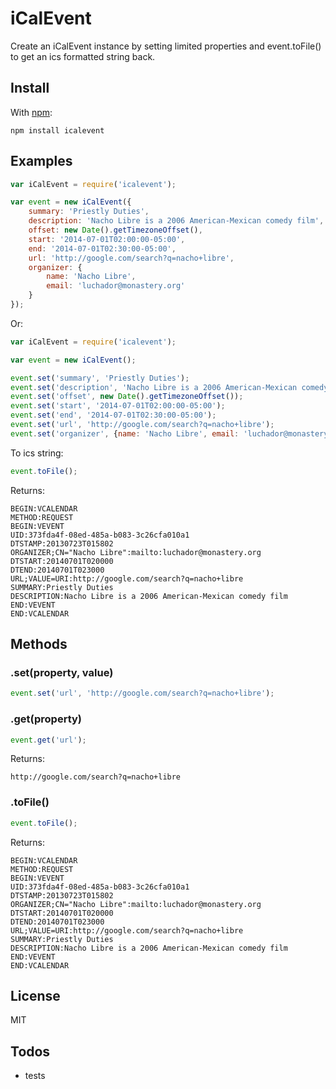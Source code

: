 # iCalEvent

Create an iCalEvent instance by setting limited properties and event.toFile() to get an ics formatted string back.

## Install

With [npm](http://npmjs.org):

	npm install icalevent


## Examples

``` js
var iCalEvent = require('icalevent');

var event = new iCalEvent({
	summary: 'Priestly Duties',
	description: 'Nacho Libre is a 2006 American-Mexican comedy film',
	offset: new Date().getTimezoneOffset(),
	start: '2014-07-01T02:00:00-05:00',
	end: '2014-07-01T02:30:00-05:00',
	url: 'http://google.com/search?q=nacho+libre',
	organizer: {
		name: 'Nacho Libre',
		email: 'luchador@monastery.org'
	}
});
```

Or:

``` js
var iCalEvent = require('icalevent');

var event = new iCalEvent();

event.set('summary', 'Priestly Duties');
event.set('description', 'Nacho Libre is a 2006 American-Mexican comedy film');
event.set('offset', new Date().getTimezoneOffset());
event.set('start', '2014-07-01T02:00:00-05:00');
event.set('end', '2014-07-01T02:30:00-05:00');
event.set('url', 'http://google.com/search?q=nacho+libre');
event.set('organizer', {name: 'Nacho Libre', email: 'luchador@monastery.org'});
```

To ics string:

``` js
event.toFile();
```

Returns:

```
BEGIN:VCALENDAR
METHOD:REQUEST
BEGIN:VEVENT
UID:373fda4f-08ed-485a-b083-3c26cfa010a1
DTSTAMP:20130723T015802
ORGANIZER;CN="Nacho Libre":mailto:luchador@monastery.org
DTSTART:20140701T020000
DTEND:20140701T023000
URL;VALUE=URI:http://google.com/search?q=nacho+libre
SUMMARY:Priestly Duties
DESCRIPTION:Nacho Libre is a 2006 American-Mexican comedy film
END:VEVENT
END:VCALENDAR
```

## Methods

### .set(property, value)
``` js
event.set('url', 'http://google.com/search?q=nacho+libre');
```

### .get(property)
``` js
event.get('url');
```

Returns:

```
http://google.com/search?q=nacho+libre
```

### .toFile()
``` js
event.toFile();
```

Returns:

```
BEGIN:VCALENDAR
METHOD:REQUEST
BEGIN:VEVENT
UID:373fda4f-08ed-485a-b083-3c26cfa010a1
DTSTAMP:20130723T015802
ORGANIZER;CN="Nacho Libre":mailto:luchador@monastery.org
DTSTART:20140701T020000
DTEND:20140701T023000
URL;VALUE=URI:http://google.com/search?q=nacho+libre
SUMMARY:Priestly Duties
DESCRIPTION:Nacho Libre is a 2006 American-Mexican comedy film
END:VEVENT
END:VCALENDAR
```


## License

MIT

## Todos

* tests
